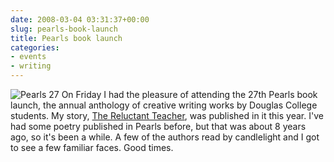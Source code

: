 ```yaml
---
date: 2008-03-04 03:31:37+00:00
slug: pearls-book-launch
title: Pearls book launch
categories:
- events
- writing
---
```


![Pearls 27](http://wordbit.freehostia.com/wp-content/uploads/2008/03/Pearls%2027.png) On Friday I had the pleasure of attending the 27th Pearls book launch, the annual anthology of creative writing works by Douglas College students. My story, [The Reluctant Teacher](http://wordbitarchives.files.wordpress.com/2008/01/the-reluctant-teacher.pdf), was published in it this year. I've had some poetry published in Pearls before, but that was about 8 years ago, so it's been a while. A few of the authors read by candlelight and I got to see a few familiar faces. Good times.
